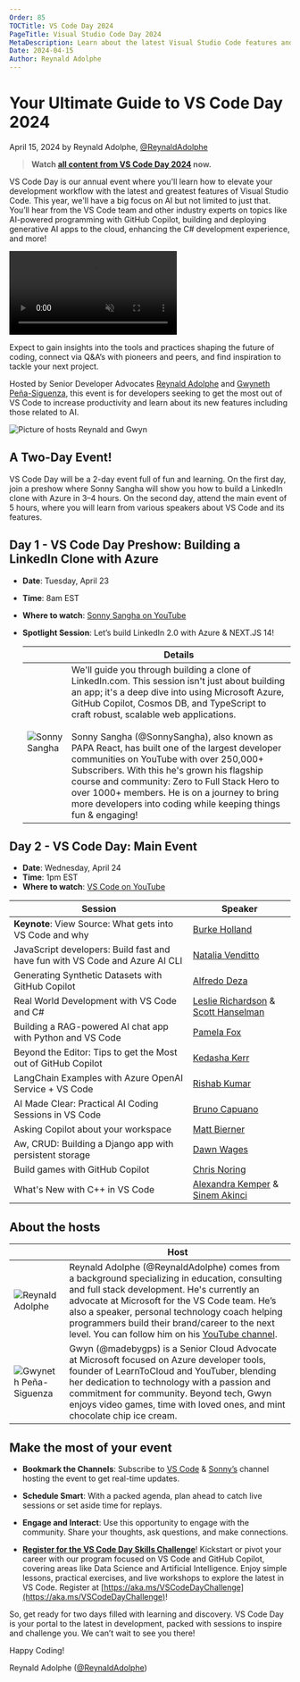 ```yaml
---
Order: 85
TOCTitle: VS Code Day 2024
PageTitle: Visual Studio Code Day 2024
MetaDescription: Learn about the latest Visual Studio Code features and extensions during VS Code Day 2024 on April 24, 2024
Date: 2024-04-15
Author: Reynald Adolphe
---
```


# Your Ultimate Guide to VS Code Day 2024

April 15, 2024 by Reynald Adolphe, [@ReynaldAdolphe](https://twitter.com/ReynaldAdolphe)

> **Watch [all content from VS Code Day 2024](https://youtube.com/live/iCDfAC4f25w) now.**

VS Code Day is our annual event where you'll learn how to elevate your development workflow with the latest and greatest features of Visual Studio Code. This year, we'll have a big focus on AI but not limited to just that. You’ll hear from the VS Code team and other industry experts on topics like AI-powered programming with GitHub Copilot, building and deploying generative AI apps to the cloud, enhancing the C# development experience, and more!

<video src="VS Code Day - Promo.mp4" title="VS Code Day 2024 Promotion video" autoplay muted loop controls></video>

Expect to gain insights into the tools and practices shaping the future of coding, connect via Q&A’s with pioneers and peers, and find inspiration to tackle your next project.

Hosted by Senior Developer Advocates [Reynald Adolphe](https://aka.ms/Reynald-YT) and [Gwyneth Peña-Siguenza](https://twitter.com/madebygps), this event is for developers seeking to get the most out of VS Code to increase productivity and learn about its new features including those related to AI.

![Picture of hosts Reynald and Gwyn](Reynald-Gwyn.jpg)

## A Two-Day Event!

VS Code Day will be a 2-day event full of fun and learning. On the first day, join a preshow where Sonny Sangha will show you how to build a LinkedIn clone with Azure in 3–4 hours. On the second day, attend the main event of 5 hours, where you will learn from various speakers about VS Code and its features.

## Day 1 - VS Code Day Preshow: Building a LinkedIn Clone with Azure

- **Date**: Tuesday, April 23
- **Time**: 8am EST
- **Where to watch**: [Sonny Sangha on YouTube](https://www.youtube.com/@SonnySangha)
- **Spotlight Session**: Let’s build LinkedIn 2.0 with Azure & NEXT.JS 14!

    | | Details |
    |-|-|
    | ![Sonny Sangha](Sonny_Sangha.jpg) | We'll guide you through building a clone of LinkedIn.com. This session isn't just about building an app; it's a deep dive into using Microsoft Azure, GitHub Copilot, Cosmos DB, and TypeScript to craft robust, scalable web applications.<br/><br/>Sonny Sangha (@SonnySangha), also known as PAPA React, has built one of the largest developer communities on YouTube with over 250,000+ Subscribers. With this he's grown his flagship course and community: Zero to Full Stack Hero to over 1000+ members. He is on a journey to bring more developers into coding while keeping things fun & engaging! |

## Day 2 - VS Code Day: Main Event

- **Date**: Wednesday, April 24
- **Time**: 1pm EST
- **Where to watch**: [VS Code on YouTube](https://www.youtube.com/@code)

| Session  | Speaker   |
|-------------- | -------------- |
| **Keynote**: View Source: What gets into VS Code and why    | [Burke Holland](https://twitter.com/burkeholland) |
| JavaScript developers: Build fast and have fun with VS Code and Azure AI CLI   | [Natalia Venditto](https://twitter.com/AnfibiaCreativa)    |
| Generating Synthetic Datasets with GitHub Copilot   | [Alfredo Deza](https://www.linkedin.com/in/alfredodeza/) |
| Real World Development with VS Code and C#   | [Leslie Richardson](https://twitter.com/lyrichardson01) & [Scott Hanselman](https://twitter.com/shanselman) |
| Building a RAG-powered AI chat app with Python and VS Code   | [Pamela Fox](https://twitter.com/pamelafox) |
| Beyond the Editor: Tips to get the Most out of GitHub Copilot   | [Kedasha Kerr](https://twitter.com/itsthatladydev)  |
| LangChain Examples with Azure OpenAI Service + VS Code   | [Rishab Kumar](https://twitter.com/rishabincloud) |
| AI Made Clear: Practical AI Coding Sessions in VS Code | [Bruno Capuano](https://twitter.com/elbruno) |
| Asking Copilot about your workspace | [Matt Bierner](https://twitter.com/mattbierner) |
| Aw, CRUD: Building a Django app with persistent storage | [Dawn Wages](http://@BajoranEngineer) |
| Build games with GitHub Copilot | [Chris Noring](https://twitter.com/chris_noring) |
| What's New with C++ in VS Code  | [Alexandra Kemper](https://twitter.com/AlexandraKemper) & [Sinem Akinci](https://twitter.com/sinem__akinci) |

## About the hosts

| | Host |
|-|-|
| ![Reynald Adolphe](Reynald.jpg) | Reynald Adolphe (@ReynaldAdolphe) comes from a background specializing in education, consulting and full stack development. He's currently an advocate at Microsoft for the VS Code team. He’s also a speaker, personal technology coach helping programmers build their brand/career to the next level. You can follow him on his [YouTube channel](https://aka.ms/Reynald-YT). |
| ![Gwyneth Peña-Siguenza](Gwyn.jpg) | Gwyn (@madebygps) is a Senior Cloud Advocate at Microsoft focused on Azure developer tools, founder of LearnToCloud and YouTuber, blending her dedication to technology with a passion and commitment for community. Beyond tech, Gwyn enjoys video games, time with loved ones, and mint chocolate chip ice cream. |

## Make the most of your event

- **Bookmark the Channels**: Subscribe to [VS Code](https://aka.ms/vscodeday-b-code) & [Sonny’s](https://aka.ms/vscodeday-b-sonny) channel hosting the event to get real-time updates.

- **Schedule Smart**: With a packed agenda, plan ahead to catch live sessions or set aside time for replays.

- **Engage and Interact**: Use this opportunity to engage with the community. Share your thoughts, ask questions, and make connections.

- **[Register for the VS Code Day Skills Challenge](https://aka.ms/VSCodeDayCSC)**! Kickstart or pivot your career with our program focused on VS Code and GitHub Copilot, covering areas like Data Science and Artificial Intelligence. Enjoy simple lessons, practical exercises, and live workshops to explore the latest in VS Code. Register at [https://aka.ms/VSCodeDayChallenge](https://aka.ms/VSCodeDayChallenge)!

So, get ready for two days filled with learning and discovery. VS Code Day is your portal to the latest in development, packed with sessions to inspire and challenge you. We can’t wait to see you there!

Happy Coding!

Reynald Adolphe ([@ReynaldAdolphe](https://twitter.com/ReynaldAdolphe))
